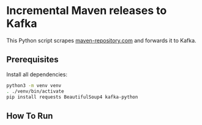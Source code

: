 # Incremental Maven releases to Kafka
This Python script scrapes [maven-repository.com](maven-repository) and forwards it to Kafka.

## Prerequisites
Install all dependencies:
```bash 
python3 -m venv venv
. ./venv/bin/activate
pip install requests BeautifulSoup4 kafka-python
```

## How To Run

